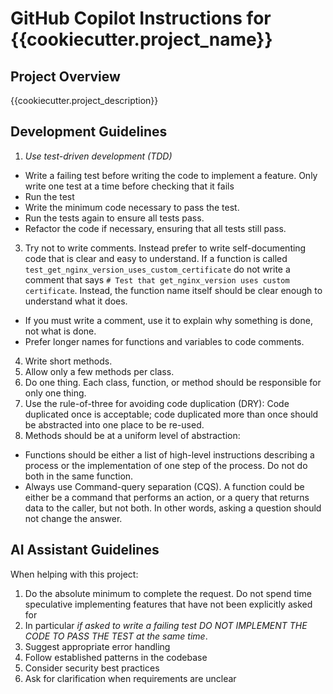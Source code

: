 # GitHub Copilot Instructions for {{cookiecutter.project_name}}

## Project Overview
{{cookiecutter.project_description}}

## Development Guidelines

1. *Use test-driven development (TDD)*
  - Write a failing test before writing the code to implement a feature. Only write one test at a time before checking that it fails
  - Run the test
  - Write the minimum code necessary to pass the test.
  - Run the tests again to ensure all tests pass.
  - Refactor the code if necessary, ensuring that all tests still pass.
3. Try not to write comments. Instead prefer to write self-documenting code that is clear and easy to understand. If a function is called `test_get_nginx_version_uses_custom_certificate` do not write a comment that says `# Test that get_nginx_version uses custom certificate`. Instead, the function name itself should be clear enough to understand what it does.
  - If you must write a comment, use it to explain why something is done, not what is done.
  - Prefer longer names for functions and variables to code comments.
4. Write short methods.
5. Allow only a few methods per class.
6. Do one thing. Each class, function, or method should be responsible for only one thing.
7. Use the rule-of-three for avoiding code duplication (DRY): Code duplicated once is acceptable; code duplicated more than once should be abstracted into one place to be re-used.
8. Methods should be at a uniform level of abstraction:
  - Functions should be either a list of high-level instructions describing a process or the implementation of one step of the process. Do not do both in the same function.
  - Always use Command-query separation (CQS). A function could be either be a command that performs an action, or a query that returns data to the caller, but not both. In other words, asking a question should not change the answer.


## AI Assistant Guidelines
When helping with this project:
1. Do the absolute minimum to complete the request. Do not spend time speculative implementing features that have not been explicitly asked for
2. In particular *if asked to write a failing test DO NOT IMPLEMENT THE CODE TO PASS THE TEST at the same time*.
3. Suggest appropriate error handling
4. Follow established patterns in the codebase
5. Consider security best practices
6. Ask for clarification when requirements are unclear
